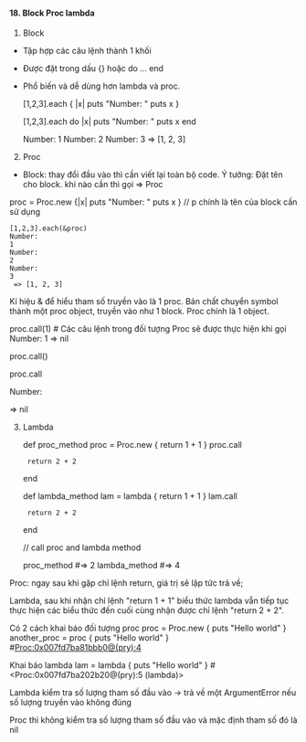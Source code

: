 #### 18. Block Proc lambda

1. Block

  + Tập hợp các câu lệnh thành 1 khối
  + Được đặt trong dấu {} hoặc do ... end
  + Phổ biến và dễ dùng hơn lambda và proc.

    [1,2,3].each { |x|
        puts "Number: "
        puts x
      }

    [1,2,3].each do |x|
        puts "Number: "
        puts x
    end

    Number:
    1
    Number:
    2
    Number:
    3
     => [1, 2, 3]

2. Proc

  + Block: thay đổi đầu vào thì cần viết lại toàn bộ code.
  Ý tưởng: Đặt tên cho block. khi nào cần thì gọi => Proc

  proc = Proc.new {|x|
    puts "Number: "
    puts x
  }             // p chính là tên của block cần sử dụng

    [1,2,3].each(&proc)
    Number:
    1
    Number:
    2
    Number:
    3
     => [1, 2, 3]

  Kí hiệu & để hiểu tham số truyền vào là 1 proc.
  Bản chất chuyển symbol thành một proc object, truyền vào như 1 block.
  Proc chính là 1 object.

  proc.call(1)  # Các câu lệnh trong đối tượng Proc sẽ được thực hiện khi gọi
  Number:
  1
  => nil

  proc.call()

  proc.call

  Number:

   => nil


3. Lambda

    def proc_method
        proc = Proc.new { return 1 + 1 }
        proc.call

        return 2 + 2
      end

      def lambda_method
        lam = lambda { return 1 + 1 }
        lam.call

        return 2 + 2
      end

      // call proc and lambda method

      proc_method #=> 2
      lambda_method #=> 4


  Proc: ngay sau khi gặp chỉ lệnh return, giá trị sẽ lặp tức trả về;

  Lambda, sau khi nhận chỉ lệnh "return 1 + 1" biểu thức lambda vẫn tiếp tục thực hiện các biểu thức đến cuối cùng nhận được chỉ lệnh "return 2 + 2".




  Có 2 cách khai báo đối tượng proc
  proc = Proc.new { puts "Hello world" }
  another_proc = proc { puts "Hello world" } #<Proc:0x007fd7ba81bbb0@(pry):4>

  Khai báo lambda
  lam = lambda { puts "Hello world" } #<Proc:0x007fd7ba202b20@(pry):5 (lambda)>

  Lambda kiểm tra số lượng tham số đầu vào
  -> trả về một ArgumentError nếu số lượng truyền vào không đúng

  Proc thì không kiểm tra số lượng tham số đầu vào và mặc định tham số đó là nil
